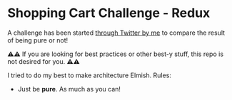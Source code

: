 # Shopping Cart Challenge - Redux

A challenge has been started [through Twitter by me](https://twitter.com/thebrodmann/status/1243545452508839940?s=20) to compare the result of being pure or not!

⚠️⚠️ If you are looking for best practices or other best-y stuff, this repo is not
desired for you. ⚠️⚠️

I tried to do my best to make architecture Elmish.
Rules:
- Just be **pure**. As much as you can!
